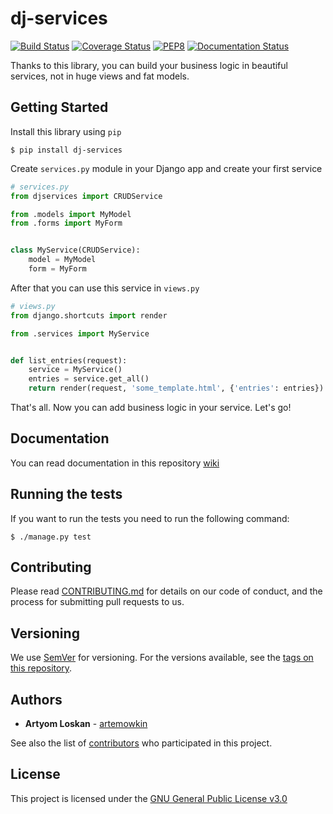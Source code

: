 # dj-services

[![Build Status](https://travis-ci.com/artemowkin/dj-services.svg?branch=main)](https://travis-ci.com/artemowkin/dj-services)
[![Coverage Status](https://coveralls.io/repos/github/artemowkin/dj-services/badge.svg?branch=main)](https://coveralls.io/github/artemowkin/dj-services?branch=main)
[![PEP8](https://img.shields.io/badge/code%20style-pep8-orange.svg)](https://www.python.org/dev/peps/pep-0008/)
[![Documentation Status](https://readthedocs.org/projects/numpydoc/badge/?version=latest)](https://numpydoc.readthedocs.io/en/latest/?badge=latest)

Thanks to this library, you can build your business logic in beautiful
services, not in huge views and fat models.

## Getting Started

Install this library using `pip`

```
$ pip install dj-services
```

Create `services.py` module in your Django app and create your first service

```python
# services.py
from djservices import CRUDService

from .models import MyModel
from .forms import MyForm


class MyService(CRUDService):
    model = MyModel
    form = MyForm
```

After that you can use this service in `views.py`

```python
# views.py
from django.shortcuts import render

from .services import MyService


def list_entries(request):
    service = MyService()
    entries = service.get_all()
    return render(request, 'some_template.html', {'entries': entries})
```

That's all. Now you can add business logic in your service. Let's go!

## Documentation

You can read documentation in this repository
[wiki](https://github.com/artemowkin/dj-services/wiki/About-this-project)

## Running the tests

If you want to run the tests you need to run the following command:

```
$ ./manage.py test
```

## Contributing

Please read [CONTRIBUTING.md](https://github.com/artemowkin/dj-services/blob/0.2.0-stable/CONTRIBUTING.md)
for details on our code
of conduct, and the process for submitting pull requests to us.

## Versioning

We use [SemVer](http://semver.org/) for versioning. For the versions
available, see the [tags on this
repository](https://github.com/artemowkin/dj-services/tags).

## Authors

  - **Artyom Loskan** - [artemowkin](https://github.com/artemowkin)

See also the list of
[contributors](https://github.com/artemowkin/dj-services/contributors)
who participated in this project.

## License

This project is licensed under the
[GNU General Public License v3.0](https://github.com/artemowkin/dj-services/blob/0.2.0-stable/LICENSE)

